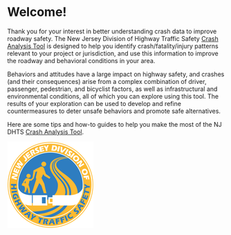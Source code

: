 # Welcome!

Thank you for your interest in better understanding crash data to improve roadway safety. The New Jersey Division of Highway Traffic Safety [Crash Analysis Tool](http://njdhts.numetric.com) is designed to help you identify crash/fatality/injury patterns relevant to your project or jurisdiction, and use this information to improve the roadway and behavioral conditions in your area.

Behaviors and attitudes have a large impact on highway safety, and crashes \(and their consequences\) arise from a complex combination of driver, passenger, pedestrian, and bicyclist factors, as well as infrastructural and environmental conditions, all of which you can explore using this tool. The results of your exploration can  be used to develop and refine countermeasures to deter unsafe behaviors and promote safe alternatives.

Here are some tips and how-to guides to help you make the most of the NJ DHTS [Crash Analysis Tool](http://njdhts.numetric.com).

![](/assets/NJDHTS_200px.png)

